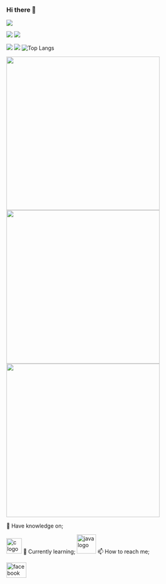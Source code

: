 ### Hi there 👋

![](https://komarev.com/ghpvc/?username=nabiha02&label=Profile+Visits&color=ff69b4&style=plastic)

![](https://raw.githubusercontent.com/nabiha02/github-stats/master/generated/overview.svg#gh-dark-mode-only)
![](https://raw.githubusercontent.com/nabiha02/github-stats/master/generated/overview.svg#gh-light-mode-only)

![](https://raw.githubusercontent.com/nabiha02/github-stats/master/generated/languages.svg#gh-dark-mode-only)
![](https://raw.githubusercontent.com/nabiha02/github-stats/master/generated/languages.svg#gh-light-mode-only)
![Top Langs](https://github-readme-stats.vercel.app/api/top-langs/?username=nabiha02&layout=compact)

<!--![Github stats](https://github-readme-stats.vercel.app/api?username=nabiha02)-->
 <img width="400" src="https://camo.githubusercontent.com/a03bb9eaa04d9f9a8fd5bf4d7433ca25a3cea975b1eeee8d9767daea04bcdb99/68747470733a2f2f6769746875622d726561646d652d73746174732e76657263656c2e6170702f6170693f757365726e616d653d6e61626968613032267468656d653d746f6b796f6e696768742673686f775f69636f6e733d7472756526686964655f626f726465723d7472756526636f756e745f707269766174653d74727565" data-canonical-src="https://github-readme-stats.vercel.app/api?username=nabiha02&theme=tokyonight&show_icons=true&hide_border=true&count_private=true" style="max-width: 100%;">
 
 <img width="400" src="https://camo.githubusercontent.com/b7137255d22525b9bb4d85aff28a42a568295896e6ff966fa197dbb7cb7a44c4/68747470733a2f2f6769746875622d726561646d652d73747265616b2d73746174732e6865726f6b756170702e636f6d2f3f757365723d6e61626968613032267468656d653d746f6b796f6e6967687426686964655f626f726465723d74727565" data-canonical-src="https://github-readme-streak-stats.herokuapp.com/?user=nabiha02&theme=tokyonight&hide_border=true" style="max-width: 100%;">
 
 <img width="400" src="https://camo.githubusercontent.com/7f6f2c102a90f9d8c29f44f40b843dee3964cf5dee5c3cfa5ce9dafb895bf172/68747470733a2f2f6769746875622d726561646d652d73746174732e76657263656c2e6170702f6170692f746f702d6c616e67732f3f757365726e616d653d6e61626968613032267468656d653d746f6b796f6e696768742673686f775f69636f6e733d7472756526686964655f626f726465723d74727565266c61796f75743d636f6d70616374" data-canonical-src="https://github-readme-stats.vercel.app/api/top-langs/?username=nabiha02&theme=tokyonight&show_icons=true&hide_border=true&layout=compact" style="max-width: 100%;">
 

🔭 Have knowledge on;

<img src="https://camo.githubusercontent.com/8639a64068ea0e712beec603e79eb19daf6b3c26cb47c782b0debf2843a8bfa5/68747470733a2f2f63646e2e6a7364656c6976722e6e65742f67682f64657669636f6e732f64657669636f6e2f69636f6e732f632f632d6f726967696e616c2e737667" height="40" alt="c logo" data-canonical-src="https://cdn.jsdelivr.net/gh/devicons/devicon/icons/c/c-original.svg" style="max-width: 100%;">
🌱 Currently learning;

<img src="https://camo.githubusercontent.com/973913d161ca9ac03d1e941e3c0a9785dd928059a48274ed2b3ff564b5c564b2/68747470733a2f2f63646e2e6a7364656c6976722e6e65742f67682f64657669636f6e732f64657669636f6e2f69636f6e732f6a6176612f6a6176612d6f726967696e616c2e737667" height="50" alt="java logo" data-canonical-src="https://cdn.jsdelivr.net/gh/devicons/devicon/icons/java/java-original.svg" style="max-width: 100%;">
📫 How to reach me;


<a href="https://www.facebook.com/profile.php?id=100089780863300" rel="nofollow"><img src="https://raw.githubusercontent.com/maurodesouza/profile-readme-generator/master/src/assets/icons/social/facebook/default.svg" width="52" height="40" alt="facebook logo" style="max-width: 100%;"></a>


<!--
**nabiha02/nabiha02** is a ✨ _special_ ✨ repository because its `README.md` (this file) appears on your GitHub profile. 

Here are some ideas to get you started:


- 🔭 I’m currently working on ...
- 🌱 I’m currently learning ...
- 👯 I’m looking to collaborate on ...
- 🤔 I’m looking for help with ...
- 💬 Ask me about ...
- 📫 How to reach me: ... 
- 😄 Pronouns: ...
- ⚡ Fun fact: ...
-->
